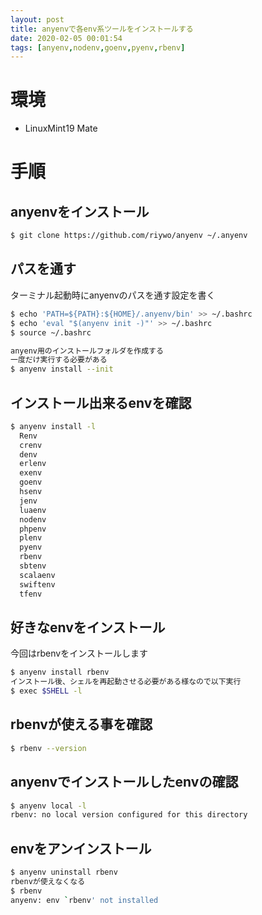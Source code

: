 ```yaml
---
layout: post
title: anyenvで各env系ツールをインストールする
date: 2020-02-05 00:01:54
tags: [anyenv,nodenv,goenv,pyenv,rbenv]
---
```


# 環境

- LinuxMint19 Mate

# 手順

## anyenvをインストール

```bash
$ git clone https://github.com/riywo/anyenv ~/.anyenv
```

## パスを通す

ターミナル起動時にanyenvのパスを通す設定を書く

```bash
$ echo 'PATH=${PATH}:${HOME}/.anyenv/bin' >> ~/.bashrc
$ echo 'eval "$(anyenv init -)"' >> ~/.bashrc
$ source ~/.bashrc

anyenv用のインストールフォルダを作成する
一度だけ実行する必要がある
$ anyenv install --init
```

## インストール出来るenvを確認

```bash
$ anyenv install -l
  Renv
  crenv
  denv
  erlenv
  exenv
  goenv
  hsenv
  jenv
  luaenv
  nodenv
  phpenv
  plenv
  pyenv
  rbenv
  sbtenv
  scalaenv
  swiftenv
  tfenv
```

## 好きなenvをインストール

今回はrbenvをインストールします

```bash
$ anyenv install rbenv
インストール後、シェルを再起動させる必要がある様なので以下実行
$ exec $SHELL -l
```

## rbenvが使える事を確認

```bash
$ rbenv --version
```

## anyenvでインストールしたenvの確認

```bash
$ anyenv local -l
rbenv: no local version configured for this directory
```

## envをアンインストール

```bash
$ anyenv uninstall rbenv
rbenvが使えなくなる
$ rbenv
anyenv: env `rbenv' not installed
```
